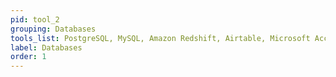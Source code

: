 ```yaml
---
pid: tool_2
grouping: Databases
tools_list: PostgreSQL, MySQL, Amazon Redshift, Airtable, Microsoft Access
label: Databases
order: 1
---
```

